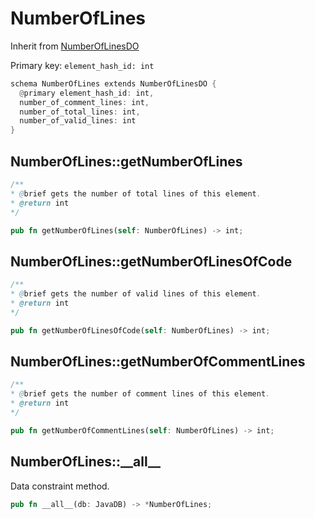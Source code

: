 # NumberOfLines

Inherit from [NumberOfLinesDO](./NumberOfLinesDO.md)

Primary key: `element_hash_id: int`

```rust
schema NumberOfLines extends NumberOfLinesDO {
  @primary element_hash_id: int,
  number_of_comment_lines: int,
  number_of_total_lines: int,
  number_of_valid_lines: int
}
```
## NumberOfLines::getNumberOfLines

```java
/**
* @brief gets the number of total lines of this element.
* @return int
*/
```
```rust
pub fn getNumberOfLines(self: NumberOfLines) -> int;
```
## NumberOfLines::getNumberOfLinesOfCode

```java
/**
* @brief gets the number of valid lines of this element.
* @return int
*/
```
```rust
pub fn getNumberOfLinesOfCode(self: NumberOfLines) -> int;
```
## NumberOfLines::getNumberOfCommentLines

```java
/**
* @brief gets the number of comment lines of this element.
* @return int
*/
```
```rust
pub fn getNumberOfCommentLines(self: NumberOfLines) -> int;
```
## NumberOfLines::\_\_all\_\_

Data constraint method.

```rust
pub fn __all__(db: JavaDB) -> *NumberOfLines;
```
